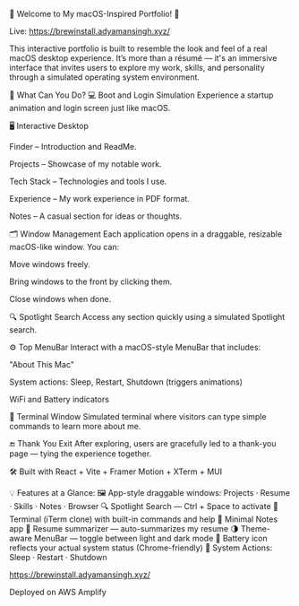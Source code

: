 🚀 Welcome to My macOS-Inspired Portfolio! 🚀

Live: https://brewinstall.adyamansingh.xyz/


This interactive portfolio is built to resemble the look and feel of a real macOS desktop experience. It’s more than a résumé — it's an immersive interface that invites users to explore my work, skills, and personality through a simulated operating system environment.

🌟 What Can You Do?
💻 Boot and Login Simulation
Experience a startup animation and login screen just like macOS.

🖥️ Interactive Desktop

Finder – Introduction and ReadMe.

Projects – Showcase of my notable work.

Tech Stack – Technologies and tools I use.

Experience – My work experience in PDF format.

Notes – A casual section for ideas or thoughts.

🗂️ Window Management
Each application opens in a draggable, resizable macOS-like window. You can:

Move windows freely.

Bring windows to the front by clicking them.

Close windows when done.

🔍 Spotlight Search
Access any section quickly using a simulated Spotlight search.

⚙️ Top MenuBar
Interact with a macOS-style MenuBar that includes:

"About This Mac"

System actions: Sleep, Restart, Shutdown (triggers animations)

WiFi and Battery indicators

🧠 Terminal Window
Simulated terminal where visitors can type simple commands to learn more about me.

🔚 Thank You Exit
After exploring, users are gracefully led to a thank-you page — tying the experience together.

🛠 Built with React + Vite + Framer Motion + XTerm + MUI

💡 Features at a Glance:
🖼️ App-style draggable windows:
Projects · Resume · Skills · Notes · Browser
🔍 Spotlight Search — Ctrl + Space to activate
🧠 Terminal (iTerm clone) with built-in commands and help
📓 Minimal Notes app
🧾 Resume summarizer — auto-summarizes my resume
🌗 Theme-aware MenuBar — toggle between light and dark mode
🔋 Battery icon reflects your actual system status (Chrome-friendly)
🛑 System Actions: Sleep · Restart · Shutdown


https://brewinstall.adyamansingh.xyz/

Deployed on AWS Amplify
